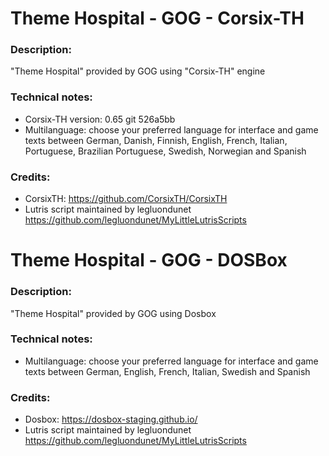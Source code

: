 # Theme Hospital - GOG - Corsix-TH
### Description:
"Theme Hospital" provided by GOG using "Corsix-TH" engine
### Technical notes:
- Corsix-TH version: 0.65 git 526a5bb
- Multilanguage: choose your preferred language for interface and game texts between German, Danish, Finnish, English, French, Italian, Portuguese, Brazilian Portuguese, Swedish, Norwegian and Spanish
### Credits:
- CorsixTH: https://github.com/CorsixTH/CorsixTH
- Lutris script maintained by legluondunet https://github.com/legluondunet/MyLittleLutrisScripts


# Theme Hospital - GOG - DOSBox
### Description:
"Theme Hospital" provided by GOG using Dosbox
### Technical notes:
- Multilanguage: choose your preferred language for interface and game texts between German, English, French, Italian, Swedish and Spanish
### Credits:
- Dosbox: https://dosbox-staging.github.io/
- Lutris script maintained by legluondunet https://github.com/legluondunet/MyLittleLutrisScripts

